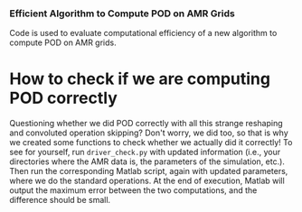 ### Efficient Algorithm to Compute POD on AMR Grids
Code is used to evaluate computational efficiency of a new algorithm to compute POD on AMR grids.


# How to check if we are computing POD correctly
Questioning whether we did POD correctly with all this strange reshaping and convoluted operation skipping? Don't worry, we did too, so that is why we created some functions to check whether we actually did it correctly! To see for yourself, run `driver_check.py` with updated information (i.e., your directories where the AMR data is, the parameters of the simulation, etc.). Then run the corresponding Matlab script, again with updated parameters, where we do the standard operations. At the end of execution, Matlab will output the maximum error between the two computations, and the difference should be small.
